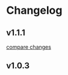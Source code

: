 # Changelog


## v1.1.1

[compare changes](https://github.com/JessyLELIEVRE/nuxt-gravatar/compare/v1.0.3...v1.1.1)

## v1.0.3

